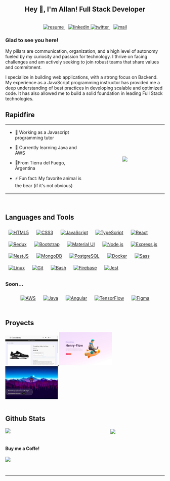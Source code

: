 ## <div align="center">Hey 👋, I'm Allan! Full Stack Developer</div>

</br>

<div align="center">
<a href="https://drive.google.com/file/d/1ZAtTwbz5FBkaA0uMv7LVXcGJ2SQYkSwH/view?usp=sharing" target="_blank" style="margin: 10px">
<img src="https://img.shields.io/badge/view%20resume-E37400.svg?&style=for-the-badge&logo=iCloud&logoColor=white" alt=resume style="margin-rigth: 5px;" />
</a>
<a href="https://linkedin.com/in/allannara" target="_blank style="margin: 10px">
<img src="https://img.shields.io/badge/linkedin-%231E77B5.svg?&style=for-the-badge&logo=linkedin&logoColor=white" alt=linkedin style="margin-rigth: 5px;" />
</a>
<a href="https://twitter.com/allannara_dev" target="_blank style="margin: 10px">
<img src="https://img.shields.io/badge/twitter-%23000000.svg?&style=for-the-badge&logo=x&logoColor=white" alt=twitter style="margin-rigth: 5px;" />
</a>
<a href="mailto:allannara@outlook.com" target="_blank" style="margin: 10px">
<img src="https://img.shields.io/badge/Outlook-0078D4?style=for-the-badge&logo=microsoft-outlook&logoColor=white" alt=mail style="margin-rigth: 5px;" />
</a>
</div>

### Glad to see you here!

My pillars are communication, organization, and a high level of autonomy fueled by my curiosity and passion for technology. I thrive on facing challenges and am actively seeking to join robust teams that share values and commitment.

I specialize in building web applications, with a strong focus on Backend. My experience as a JavaScript programming instructor has provided me a deep understanding of best practices in developing scalable and optimized code. It has also allowed me to build a solid foundation in leading Full Stack technologies.

## Rapidfire

<table align=center><tr><td valign="top" width="50%">

- 🔭 Working as a Javascript programming tutor

- 🌱 Currently learning Java and AWS

- 📍From Tierra del Fuego, Argentina

- ⚡ Fun fact: My favorite animal is the bear (if it's not obvious)

</td><td valign="center" width="50%" align=center>

<img src="https://encrypted-tbn0.gstatic.com/images?q=tbn:ANd9GcQcP9vUW6bQZdBPQGwGHG7kyhbsjaSpYeQygA&usqp=CAU" align="center" style="width: 100%" />

</td></tr></table>

<br/>

## Languages and Tools

<div align="left">  
<a href="https://en.wikipedia.org/wiki/HTML5" target="_blank"><img style="margin: 10px" src="https://profilinator.rishav.dev/skills-assets/html5-original-wordmark.svg" alt="HTML5" height="73" /></a>  
<a href="https://www.w3schools.com/css/" target="_blank"><img style="margin: 10px" src="https://profilinator.rishav.dev/skills-assets/css3-original-wordmark.svg" alt="CSS3" height="73" /></a>  
<a href="https://www.javascript.com/" target="_blank"><img style="margin: 10px" src="https://profilinator.rishav.dev/skills-assets/javascript-original.svg" alt="JavaScript" height="73" /></a>  
<a href="https://www.typescriptlang.org/" target="_blank"><img style="margin: 10px" src="https://profilinator.rishav.dev/skills-assets/typescript-original.svg" alt="TypeScript" height="73" /></a>  
<a href="https://reactjs.org/" target="_blank"><img style="margin: 10px" src="https://profilinator.rishav.dev/skills-assets/react-original-wordmark.svg" alt="React" height="73" /></a>  
<a href="https://redux.js.org/" target="_blank"><img style="margin: 10px" src="https://profilinator.rishav.dev/skills-assets/redux-original.svg" alt="Redux" height="73" /></a>  
<a href="https://getbootstrap.com/docs/3.4/javascript/" target="_blank"><img style="margin: 10px" src="https://profilinator.rishav.dev/skills-assets/bootstrap-plain.svg" alt="Bootstrap" height="73" /></a>  
<a href="https://mui.com/" target="_blank"><img style="margin: 10px" src="https://profilinator.rishav.dev/skills-assets/mui.png" alt="Material UI" height="73" /></a>  
<a href="https://nodejs.org/" target="_blank"><img style="margin: 10px" src="https://profilinator.rishav.dev/skills-assets/nodejs-original-wordmark.svg" alt="Node.js" height="73" /></a>  
<a href="https://expressjs.com/" target="_blank"><img style="margin: 10px" src="https://profilinator.rishav.dev/skills-assets/express-original-wordmark.svg" alt="Express.js" height="73" /></a>  
<a href="https://nestjs.com/" target="_blank"><img style="margin: 10px" src="https://profilinator.rishav.dev/skills-assets/nestjs.svg" alt="NestJS" height="73" /></a>  
<a href="https://www.mongodb.com/" target="_blank"><img style="margin: 10px" src="https://profilinator.rishav.dev/skills-assets/mongodb-original-wordmark.svg" alt="MongoDB" height="73" /></a>  
<a href="https://www.postgresql.org/" target="_blank"><img style="margin: 10px" src="https://profilinator.rishav.dev/skills-assets/postgresql-original-wordmark.svg" alt="PostgreSQL" height="73" /></a>  
<a href="https://www.docker.com/" target="_blank"><img style="margin: 10px" src="https://profilinator.rishav.dev/skills-assets/docker-original-wordmark.svg" alt="Docker" height="73" /></a>  
<a href="https://sass-lang.com/" target="_blank"><img style="margin: 10px" src="https://profilinator.rishav.dev/skills-assets/sass-original.svg" alt="Sass" height="73" /></a>  
<a href="https://www.linux.org/" target="_blank"><img style="margin: 10px" src="https://profilinator.rishav.dev/skills-assets/linux-original.svg" alt="Linux" height="73" /></a>  
<a href="https://github.com/" target="_blank"><img style="margin: 10px" src="https://profilinator.rishav.dev/skills-assets/git-scm-icon.svg" alt="Git" height="73" /></a>  
<a href="https://www.gnu.org/software/bash/" target="_blank"><img style="margin: 10px" src="https://profilinator.rishav.dev/skills-assets/gnu_bash-icon.svg" alt="Bash" height="73" /></a>  
<a href="https://firebase.google.com/" target="_blank"><img style="margin: 10px" src="https://profilinator.rishav.dev/skills-assets/firebase.png" alt="Firebase" height="73" /></a>  
<a href="https://www.jestjs.io/" target="_blank"><img style="margin: 10px" src="https://profilinator.rishav.dev/skills-assets/jest.svg" alt="Jest" height="73" /></a>  
</div>

### Soon...

<div align="center">  
<a href="https://aws.amazon.com/" target="_blank"><img style="margin: 10px" src="https://profilinator.rishav.dev/skills-assets/amazonwebservices-original-wordmark.svg" alt="AWS" height="73" /></a>  
<a href="https://www.java.com/" target="_blank"><img style="margin: 10px" src="https://profilinator.rishav.dev/skills-assets/java-original-wordmark.svg" alt="Java" height="73" /></a>  
<a href="https://angular.io/" target="_blank"><img style="margin: 10px" src="https://profilinator.rishav.dev/skills-assets/angularjs-original.svg" alt="Angular" height="73" /></a>  
<a href="https://www.tensorflow.org/" target="_blank"><img style="margin: 10px" src="https://profilinator.rishav.dev/skills-assets/tensorflow-icon.svg" alt="TensorFlow" height="73" /></a>  
<a href="https://www.figma.com/" target="_blank"><img style="margin: 10px" src="https://profilinator.rishav.dev/skills-assets/figma-icon.svg" alt="Figma" height="73" /></a>  
</div>

<br/>

## Proyects

<div>

<a href="https://e-commercy-proyect.onrender.com/" target="_blank">
  <img src="images/ecommercy.png" alt="ecommercy" width="33%" height="auto"/>
</a>

<a href="https://henry-flow.vercel.app/" target="_blank">
  <img src="images/henryflow.jpg" alt="henryflow" width="33%" height="auto"/>
</a>

<a href="https://pi-videogames-al.vercel.app/" target="_blank">
  <img src="images/videogames.jpg" alt="individual proyect" width="33%" height="auto"/>
</a>

</div>

<br/>

## Github Stats

<div align=center>
<img src="https://github-readme-stats.vercel.app/api/top-langs/?username=allannara&hide_border=true&layout=compact" align="left" style="width: 35%; " />
<img src="https://github-readme-stats.vercel.app/api?username=allannara&show_icons=true&count_private=true&hide_border=true" align="center" style="width: 45%" />
</div>

<br/>

#### Buy me a Coffe!

<div align="left">
            <a href="https://ko-fi.com/allannara" target="_blank" style="display: inline-block;">
                <img
                    src="https://img.shields.io/badge/Donate-Ko--fi-F16061.svg?style=flat-square&logo=ko-fi" 
                    align="left" width=auto height=25px
                />
            </a></div>
<br />

---
